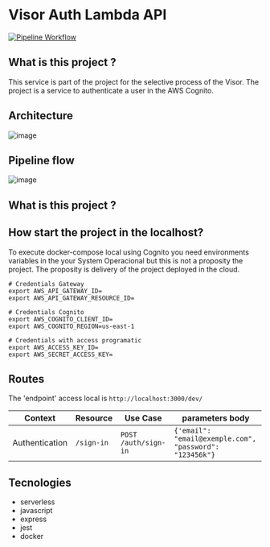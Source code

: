 # Visor Auth Lambda API

[![Pipeline Workflow](https://github.com/JeffersonGibin/visor-auth-lmb-api/actions/workflows/pipeline.yml/badge.svg)](https://github.com/JeffersonGibin/visor-auth-lmb-api/actions/workflows/pipeline.yml)

## What is this project ?

This service is part of the project for the selective process of the Visor. The project is a service to authenticate a user in the AWS Cognito.

## Architecture

![image](https://user-images.githubusercontent.com/6215779/226136339-d38c7dfc-3bbc-48c5-ab0b-71eb44ba74c6.png)

## Pipeline flow

![image](https://user-images.githubusercontent.com/6215779/226135275-fd381b74-3fe4-498a-8bbe-2f0fac1aa6e7.png)

## What is this project ?

## How start the project in the localhost?

To execute docker-compose local using Cognito you need environments variables in the your System Operacional but this is not a proposity the
project. The proposity is delivery of the project deployed in the cloud.

```shell
# Credentials Gateway
export AWS_API_GATEWAY_ID=
export AWS_API_GATEWAY_RESOURCE_ID=

# Credentials Cognito
export AWS_COGNITO_CLIENT_ID=
export AWS_COGNITO_REGION=us-east-1

# Credentials with access programatic
export AWS_ACCESS_KEY_ID=
export AWS_SECRET_ACCESS_KEY=

```

## Routes

The 'endpoint' access local is `http://localhost:3000/dev/`

| Context        | Resource   | Use Case             | parameters body                                         |
| -------------- | ---------- | -------------------- | ------------------------------------------------------- |
| Authentication | `/sign-in` | `POST /auth/sign-in` | `{'email": "email@exemple.com", "password": "123456k"}` |

## Tecnologies

- serverless
- javascript
- express
- jest
- docker
